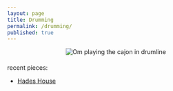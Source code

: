 ```yaml
---
layout: page
title: Drumming
permalink: /drumming/
published: true
---
```


<div style="display: flex; flex-direction: column; align-items: center; text-align: center; margin-bottom: 20px">
  <img src="..\..\images\om_drumline.jpg" alt="Om playing the cajon in drumline" style="max-width: 100%; border-radius: 1%;">
</div>

recent pieces:
- [Hades House](.\Hades_House)


